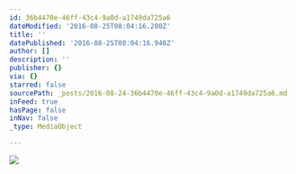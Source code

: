 ```yaml
---
id: 36b4470e-46ff-43c4-9a0d-a1749da725a6
dateModified: '2016-08-25T08:04:16.280Z'
title: ''
datePublished: '2016-08-25T08:04:16.940Z'
author: []
description: ''
publisher: {}
via: {}
starred: false
sourcePath: _posts/2016-08-24-36b4470e-46ff-43c4-9a0d-a1749da725a6.md
inFeed: true
hasPage: false
inNav: false
_type: MediaObject

---
```

![](https://the-grid-user-content.s3-us-west-2.amazonaws.com/6c28246c-e37d-4c10-b3a8-dcd49251b011.jpg)